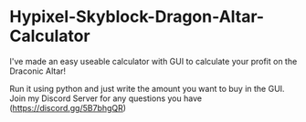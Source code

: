 # Hypixel-Skyblock-Dragon-Altar-Calculator
I've made an easy useable calculator with GUI to calculate your profit on the Draconic Altar!

Run it using python and just write the amount you want to buy in the GUI.
Join my Discord Server for any questions you have (https://discord.gg/5B7bhgQR)
